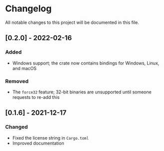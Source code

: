 # Changelog
All notable changes to this project will be documented in this file.

## [0.2.0] - 2022-02-16
### Added
- Windows support; the crate now contains bindings for Windows, Linux, and macOS
### Removed
- The `force32` feature; 32-bit binaries are unsupported until someone requests to re-add this

## [0.1.6] - 2021-12-17
### Changed
- Fixed the license string in `Cargo.toml`
- Improved documentation
